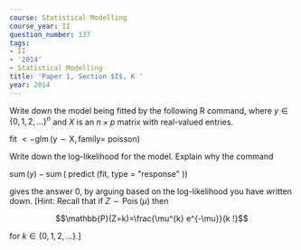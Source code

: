 ```yaml
---
course: Statistical Modelling
course_year: II
question_number: 137
tags:
- II
- '2014'
- Statistical Modelling
title: 'Paper 1, Section $I$, K '
year: 2014
---
```




Write down the model being fitted by the following $\mathrm{R}$ command, where $y \in\{0,1,2, \ldots\}^{n}$ and $X$ is an $n \times p$ matrix with real-valued entries.

fit $<-\operatorname{glm}(\mathrm{y} \sim \mathrm{X}, \mathrm{family}=$ poisson)

Write down the log-likelihood for the model. Explain why the command

$\operatorname{sum}(y)-\operatorname{sum}($ predict (fit, type $=$ "response" $))$

gives the answer 0, by arguing based on the log-likelihood you have written down. [Hint: Recall that if $Z \sim \operatorname{Pois}(\mu)$ then

$$\mathbb{P}(Z=k)=\frac{\mu^{k} e^{-\mu}}{k !}$$

for $k \in\{0,1,2, \ldots\}$.]